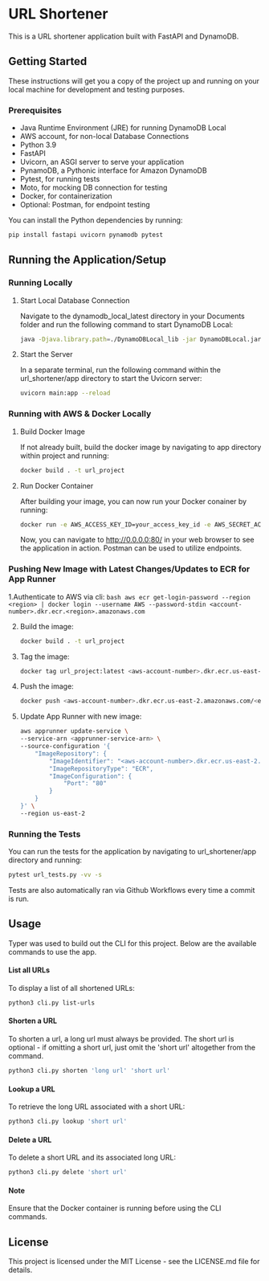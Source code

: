 # URL Shortener

This is a URL shortener application built with FastAPI and DynamoDB.

## Getting Started

These instructions will get you a copy of the project up and running on your local machine for development and testing purposes.

### Prerequisites

- Java Runtime Environment (JRE) for running DynamoDB Local
- AWS account, for non-local Database Connections
- Python 3.9
- FastAPI
- Uvicorn, an ASGI server to serve your application
- PynamoDB, a Pythonic interface for Amazon DynamoDB
- Pytest, for running tests
- Moto, for mocking DB connection for testing
- Docker, for containerization
- Optional: Postman, for endpoint testing

You can install the Python dependencies by running:

```bash
pip install fastapi uvicorn pynamodb pytest
```

## Running the Application/Setup

### Running Locally

1. Start Local Database Connection

    Navigate to the dynamodb_local_latest directory in your Documents folder and run the following command to start DynamoDB Local:

    ```bash
    java -Djava.library.path=./DynamoDBLocal_lib -jar DynamoDBLocal.jar -sharedDb
    ```

2. Start the Server

    In a separate terminal, run the following command within the url_shortener/app directory to start the Uvicorn server:

    ```bash
    uvicorn main:app --reload
    ```

### Running with AWS & Docker Locally

1. Build Docker Image

    If not already built, build the docker image by navigating to app directory within project and running:

     ```bash
    docker build . -t url_project
    ```

2. Run Docker Container

    After building your image, you can now run your Docker conainer by running:

    ```bash
    docker run -e AWS_ACCESS_KEY_ID=your_access_key_id -e AWS_SECRET_ACCESS_KEY=your_secret_key --rm -it -p 80:80/tcp url_project:latest
    ```

    Now, you can navigate to http://0.0.0.0:80/ in your web browser to see the application in action. Postman can be used to utilize endpoints.

### Pushing New Image with Latest Changes/Updates to ECR for App Runner

1.Authenticate to AWS via cli:
    ```bash
    aws ecr get-login-password --region <region> | docker login --username AWS --password-stdin <account-number>.dkr.ecr.<region>.amazonaws.com
    ```

2. Build the image:
    ```bash
    docker build . -t url_project 
    ```

3. Tag the image:
    ```bash
    docker tag url_project:latest <aws-account-number>.dkr.ecr.us-east-2.amazonaws.com/<ecr-name>:latest
    ```

4. Push the image:
    ```bash
    docker push <aws-account-number>.dkr.ecr.us-east-2.amazonaws.com/<ecr-name>:latest
    ```

5. Update App Runner with new image:
    ```bash
    aws apprunner update-service \
    --service-arn <apprunner-service-arn> \
    --source-configuration '{
        "ImageRepository": {
            "ImageIdentifier": "<aws-account-number>.dkr.ecr.us-east-2.amazonaws.com/<ecr-name>>:latest",
            "ImageRepositoryType": "ECR",
            "ImageConfiguration": {
                "Port": "80"
            }
        }
    }' \
    --region us-east-2
    ```


### Running the Tests

You can run the tests for the application by navigating to url_shortener/app directory and running:

```bash
pytest url_tests.py -vv -s
```

Tests are also automatically ran via Github Workflows every time a commit is run. 

## Usage

Typer was used to build out the CLI for this project. Below are the available commands to use the app.

#### List all URLs

To display a list of all shortened URLs:

```bash
python3 cli.py list-urls
```

#### Shorten a URL

To shorten a url, a long url must always be provided. The short url is optional - if omitting a short url, just omit the 'short url' altogether from the command.

```bash
python3 cli.py shorten 'long url' 'short url'
```

#### Lookup a URL

To retrieve the long URL associated with a short URL:

```bash
python3 cli.py lookup 'short url'
```

#### Delete a URL

To delete a short URL and its associated long URL:

```bash
python3 cli.py delete 'short url'
```

#### Note

Ensure that the Docker container is running before using the CLI commands.

## License

This project is licensed under the MIT License - see the LICENSE.md file for details.
